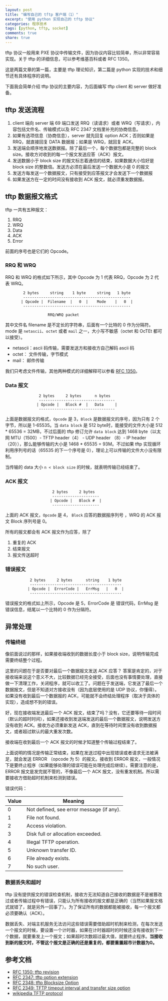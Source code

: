```yaml
---
layout: post
title: "编写自己的 tftp 客户端（1）"
excerpt: "使用 python 实现自己的 tftp 协议"
categories: 程序技术
tags: [python, tftp, socket]
comments: true
share: true
---
```



tftp 协议一般用来 PXE 协议中传输文件，因为协议内容比较简单，所以非常容易实现。关于 tftp 的详细信息，可以参考维基百科或者 RFC 1350。

这是两篇文章的第一篇，主要是 tftp 理论知识，第二篇是 python 实现的技术和细节还有具体程序的说明。

下面我会简单介绍 tftp 协议的主要内容，为后面编写 tftp client 和 server 做好准备。

## tftp 发送流程

1. client 端向 server 端 69 端口发送 RRQ（读请求）或者 WRQ（写请求），内容包括文件名、传输模式以及 RFC 2347 文档里补充的协商信息。
2. 如果有选项信息（协商信息），server 就先回复 option ACK；否则如果是 RRQ，就直接回复 DATA 数据报；如果是 WRQ，就回复 ACK。
3. 发送端会顺序地发送数据报。除了最后一个，每个数据包都是完整的 block size。接收方对收到的每一个报文发送应答（ACK）报文。
4. 发送数据小于 block size 的报文标志着通信的结束，如果数据大小恰好是 block size 的整数倍。发送方必须在最后发送一个数据大小是 0 的报文
5. 发送方每发送一个数据报文，只有接受到应答报文才会发送下一个数据报
6. 如果发送方在一定的时间没有接收到 ACK 报文，就必须重发数据报。


## tftp 数据报文格式

tftp 一共有五种报文：

1. RRQ
2. WRQ
3. Data
4. ACK
5. Error

前面的序号也是它们的 Opcode。

### RRQ 和 WRQ

RRQ 和 WRQ 的格式如下所示，其中 Opcode 为 1 代表 RRQ，Opcode 为 2 代表 WRQ。

            2 bytes     string    1 byte     string   1 byte
            ------------------------------------------------
           | Opcode |  Filename  |   0  |    Mode    |   0  |
            ------------------------------------------------

                       RRQ/WRQ packet


其中文件名 filename 是不定长的字符串，后面有一个比特的 0 作为分隔符。mode 是 `netascii`、`octet` 或者 `mail` 之一，大小写不敏感（octet 和 OcTEt 都可以接受）。

+ netascii：ascii 码传输，需要发送方和接收方自己解码 ascii 码
+ octet： 文件传输，字节模式
+ mail： 邮件传输

我们只考虑文件传输，其他两种模式的详细解释可以参看 [RFC 1350](https://tools.ietf.org/html/rfc1350)。

### Data 报文

                   2 bytes     2 bytes      n bytes
                   ----------------------------------
                  | Opcode |   Block #  |   Data     |
                   ----------------------------------

                        
上面是数据报文的格式，`Opcode` 是 3，`Block` 是数据报文的序号，因为只有 2 个字节，所以是 1-65535。当 `data block` 是 512 byte时，能接受的文件大小是 512 * 65536 = 32MB，不过后面的 tftp 修订允许 `data block` 达到 1468 byte（以太网 MTU（1500）- TFTP header（4） - UDP header （8）- IP header（20）），那么能够传输的大小是 1468 * 65535 = 93M。不过如果 tftp 实现循环利用序列号的话（65535 的下一个序号是 0），理论上可以传输的文件大小没有限制。

当传输的 data 大小 `n < block size` 的时候，就表明传输已经结束了。

### ACK 报文

                         2 bytes     2 bytes
                         ---------------------
                        | Opcode |   Block #  |
                         ---------------------

上面的 ACK 报文，`Opcode` 是 4， `Block` 应答的数据报序列号 ，WRQ 的 ACK 报文 Block 序列号是 0。

所有的报文都会有 ACK 报文作为应答，除了

1. 重复的 ACK
2. 结束报文
3. 报文传送超时


### 错误报文

               2 bytes     2 bytes      string    1 byte
               -----------------------------------------
              | Opcode |  ErrorCode |   ErrMsg   |   0  |
               -----------------------------------------

错误报文的格式如上所示，Opcode 是 5，ErrorCode 是 错误代码，ErrMsg 是错误信息，结尾以一个比特的 0 作为分隔符。

## 异常处理

### 传输终结
像前面说过的那样，如果接收端收到的数据长度小于 block size，说明传输完成需要终结整个过程。

这里的问题在于是否要对最后一个数据报文发送 ACK 应答？
答案是肯定的，对于接收端来说这个意义不大，比较数据已经完全接受，后面也没有事情要处理，直接做一下清理工作，关闭程序，就可以收工了。问题在于发送端，它发送了最后一个数据报文，但是不知道对方接收没有（因为底层使用的是 UDP 协议，你懂得）。如果没有收到最后一个数据报的 ACK，可能就不会终结处理程序（取决于具体的实现），造成想不到的错误。

好，现在接收端发送最后一个 ACK 报文，结束了吗？没有，它还要等待一段时间（默认的超时时间），如果还接收到发送端发送的最后一个数据报文，说明发送方没有收到 ACK。接收方必须重新发送 ACK，直到在等待时间里没有收到数据报文，或者超过默认的最大重发次数。
    
接收端在收到最后一个 ACK 报文的时候才知道整个传输过程结束了。


上面说明的情况是传输正常结束，如果在发送过程中出现错误或者请求无法被满足，就会发送 ERROR （opcode 为 5）的报文。接收到 ERROR 报文，一般情况下是要终止程序（如果能够处理的错误可能在处理完成后继续）。需要注意的是，ERROR 报文是发完就不管的，不像最后一个 ACK 报文，没有重发机制。所以需要接收方借助超时机制来检测到错误。

  
错误代码：

   Value   |   Meaning
--------   | ------------
   0       |  Not defined, see error message (if any).
   1       |  File not found.
   2       |  Access violation.
   3       |  Disk full or allocation exceeded.
   4       |  Illegal TFTP operation.
   5       |  Unknown transfer ID.
   6       |  File already exists.
   7       |  No such user.
   
### 数据丢失和超时
tftp 没有提供报文的错误检查机制，接收方无法知道自己接收的数据是不是被篡改过或者传输过程中有错误，只能认为所有接收的报文都是正确的（当然如果报文格式就错了，就是另外一回事了）。为了保证所有的数据都能被接收，每一个报文都必须要确认（ACK）。

数据丢失、对端主机服务无法访问这些错误需要借助超时机制来检测，在每次发送一个报文的时候，要设置一个计时器，如果在计时器超时的时候还没有接收到下一个数据，就要重发上一个报文；如果超时次数超过最大值，就要终止程序。**当接收到新的报文时，不管这个报文是正确的还是重复的，都要重置超市计数器为0。**


## 参考文档

+ [RFC 1350: tftp revision](https://tools.ietf.org/html/rfc1350)
+ [RFC 2347: tftp option extension](https://tools.ietf.org/html/rfc2347)
+ [RFC 2348: tftp Blocksize Option](http://www.faqs.org/rfcs/rfc2348.html)
+ [RFC 2349: TFTP timeout interval and transfer size option](http://www.faqs.org/rfcs/rfc2349.html)
+ [wikipedia TFTP protocol](https://en.wikipedia.org/wiki/Trivial_File_Transfer_Protocol)
